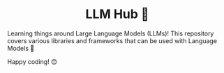 <div align="center">
  <h1>LLM Hub 🤖</h1>
</div>

Learning things around Large Language Models (LLMs)! This repository covers various libraries and frameworks that can be used with Language Models 🚀

Happy coding! 😊
